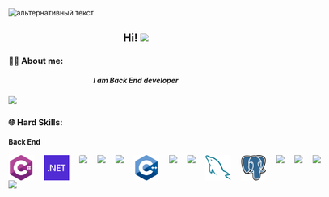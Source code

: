 <img src="https://camo.githubusercontent.com/40b0f78b261dbde178a253307fec1de25875f92469232dbef42479ac749dcfdb/68747470733a2f2f63617073756c652d72656e6465722e76657263656c2e6170702f6170693f747970653d776176696e6726636f6c6f723d373730304646266865696768743d3137302673656374696f6e3d686561646572" alt="альтернативный текст">
<h2 align="center">Hi! <img src="https://github.com/blackcater/blackcater/raw/main/images/Hi.gif" height="32"/></h2>

<h3>👨‍💻 About me: </h3>
<h5 align="center">I am Back End developer</h5>
<img src="https://user-images.githubusercontent.com/73097560/115834477-dbab4500-a447-11eb-908a-139a6edaec5c.gif">

### 🌐 Hard Skills:
#### Back End
<div style="display: flex; grid-gap: 20px">
   <img src="https://github.com/D0NIFF/D0NIFF/blob/master/assets/c-sharp.png" style="width: 50px"> 
   <img src="https://github.com/D0NIFF/D0NIFF/blob/master/assets/dotnet.svg" style="width: 50px">
   <img src="https://codeopinion.com/wp-content/uploads/2017/10/Bitmap-MEDIUM_Entity-Framework-Core-Logo_2colors_Square_Boxed_RGB.png" style="width: 40px; border-radius: 3px">
   <img src="https://www.php.net/images/logos/new-php-logo.svg" style="width: 50px">
   <img src="https://www.svgrepo.com/show/303379/laravel-logo.svg" style="width: 50px">
   <img src="https://github.com/D0NIFF/D0NIFF/blob/master/assets/cpp.png" style="width: 50px">
   <img src="https://upload.wikimedia.org/wikipedia/commons/thumb/1/13/Cmake.svg/1200px-Cmake.svg.png" style="width: 50px">
   <img src="https://www.svgrepo.com/show/331760/sql-database-generic.svg" style="width: 50px">
   <img src="https://github.com/D0NIFF/D0NIFF/blob/master/assets/mysql.png" style="width: 50px">
   <img src="https://github.com/D0NIFF/D0NIFF/blob/master/assets/postgre.png" style="width: 50px">
   <img src="https://www.svgrepo.com/show/303460/redis-logo.svg" style="width: 50px">
   <img src="https://www.svgrepo.com/show/452192/docker.svg" style="width: 50px">
   <img src="https://www.svgrepo.com/show/452210/git.svg" style="width: 50px">
</div>

<img src="https://camo.githubusercontent.com/6252eacbfc5e3d3187db58281ee0a7e1615540c5a7915274da75bdc28f9cb4fd/68747470733a2f2f63617073756c652d72656e6465722e76657263656c2e6170702f6170693f747970653d776176696e6726636f6c6f723d373730304646266865696768743d3135382673656374696f6e3d666f6f746572">

